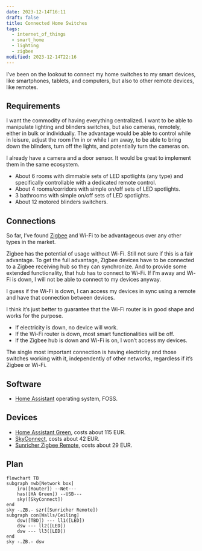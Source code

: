 ```yaml
---
date: 2023-12-14T16:11
draft: false
title: Connected Home Switches
tags:
  - internet_of_things
  - smart_home
  - lighting
  - zigbee
modified: 2023-12-14T22:16
---
```

I’ve been on the lookout to connect my home switches to my smart devices, like smartphones, tablets, and computers, but also to other remote devices, like remotes.

## Requirements

I want the commodity of having everything centralized. I want to be able to manipulate lighting and blinders switches, but also cameras, remotely, either in bulk or individually. The advantage would be able to control while in leisure, adjust the room I’m in or while I am away, to be able to bring down the blinders, turn off the lights, and potentially turn the cameras on.

I already have a camera and a door sensor. It would be great to implement them in the same ecosystem.

- About 6 rooms with dimmable sets of LED spotlights (any type) and specifically controllable with a dedicated remote control.
- About 4 rooms/corridors with simple on/off sets of LED spotlights.
- 3 bathrooms with simple on/off sets of LED spotlights.
- About 12 motored blinders switchers.

## Connections

So far, I’ve found [Zigbee](zigbee.md) and Wi-Fi to be advantageous over any other types in the market.

Zigbee has the potential of usage without Wi-Fi. Still not sure if this is a fair advantage. To get the full advantage, Zigbee devices have to be connected to a Zigbee receiving hub so they can synchronize. And to provide some extended functionality, that hub has to connect to Wi-Fi. If I’m away and Wi-Fi is down, I will not be able to connect to my devices anyway.

I guess if the Wi-Fi is down, I can access my devices in sync using a remote and have that connection between devices.

I think it’s just better to guarantee that the Wi-Fi router is in good shape and works for the purpose.
- If electricity is down, no device will work.
- If the Wi-Fi router is down, most smart functionalities will be off.
- If the Zigbee hub is down and Wi-Fi is on, I won’t access my devices.

The single most important connection is having electricity and those switches working with it, independently of other networks, regardless if it’s Zigbee or Wi-Fi.

## Software

- [Home Assistant](home-assistant.md) operating system, FOSS.

## Devices

- [Home Assistant Green](home-assistant-green.md), costs about 115 EUR.
- [SkyConnect](skyconnect.md), costs about 42 EUR.
- [Sunricher Zigbee Remote](sunricher-zigbee-remote.md), costs about 29 EUR.

## Plan

```mermaid
flowchart TB
subgraph nwb[Network box]
    iro([Router]) --Net---
    has([HA Green]) --USB---
    sky([SkyConnect])
end
sky -.ZB.- szr([Sunricher Remote])
subgraph con[Walls/Ceiling]
    dsw([TBD]) --- ll1([LED])
    dsw --- ll2([LED])
    dsw --- ll3([LED])
end 
sky -.ZB.- dsw
```